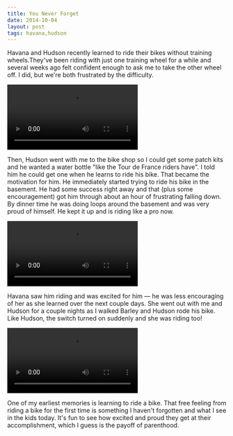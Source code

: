 ```yaml
---
title: You Never Forget
date: 2014-10-04
layout: post
tags: havana,hudson
---
```


Havana and Hudson recently learned to ride their bikes without training wheels.They've been riding with just one training wheel for a while and several weeks ago felt confident enough to ask me to take the other wheel off. I did, but we're both frustrated by the difficulty.

<video src="{{site.baseurl}}/video/IMG_0001_2.mp4" autplay controls></video>

Then, Hudson went with me to the bike shop so I could get some patch kits and he wanted a water bottle "like the Tour de France riders have". I told him he could get one when he learns to ride his bike. That became the motivation for him. He immediately started trying to ride his bike in the basement. He had some success right away and that (plus some encouragement) got him through about an hour of frustrating falling down. By dinner time he was doing loops around the basement and was very proud of himself. He kept it up and is riding like a pro now.

<video src="{{site.baseurl}}/video/IMG_0002_2.mp4" controls></video>

Havana saw him riding and was excited for him — he was less encouraging of her as she learned over the next couple days. She went out with me and Hudson for a couple nights as I walked Barley and Hudson  rode his bike. Like Hudson, the switch turned on suddenly and she was riding too!

<video src="{{site.baseurl}}/video/IMG_0003_2.mp4" controls></video>

One of my earliest memories is learning to ride a bike. That free feeling from riding a bike for the first time is something I haven't forgotten and what I see in the kids today. It's fun to see how excited and proud they get at their accomplishment, which I guess is the payoff of parenthood.
